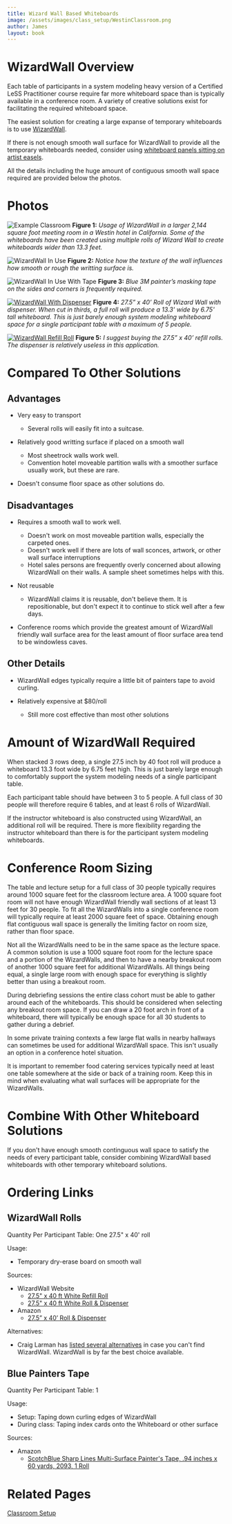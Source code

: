 ```yaml
---
title: Wizard Wall Based Whiteboards
image: /assets/images/class_setup/WestinClassroom.png
author: James
layout: book
---
```


# WizardWall Overview

Each table of participants in a system modeling heavy version of a Certified LeSS Practitioner course require far more whiteboard space than is typically available in a conference room. A variety of creative solutions exist for facilitating the required whiteboard space.

The easiest solution for creating a large expanse of temporary whiteboards is to use [WizardWall](https://wizardwall.com/).

If there is not enough smooth wall surface for WizardWall to provide all the temporary whiteboards needed, consider using [whiteboard panels sitting on artist easels]({{site.baseurl}}/class_setup/WhiteboardsUsingPanelsOnEasels/).

All the details including the huge amount of contiguous smooth wall space required are provided below the photos.

# Photos

![Example Classroom]({{site.baseurl}}/assets/images/class_setup/WestinClassroom.png "Example Classroom")
**Figure 1:** _Usage of WizardWall in a larger 2,144 square foot meeting room in a Westin hotel in California.  Some of the whiteboards have been created using multiple rolls of Wizard Wall to create whiteboards wider than 13.3 feet._

![WizardWall In Use]({{site.baseurl}}/assets/images/class_setup/WizardWallInUse.png "WizardWall In Use")
**Figure 2:** _Notice how the texture of the wall influences how smooth or rough the writting surface is._

![WizardWall In Use With Tape]({{site.baseurl}}/assets/images/class_setup/WizardWallInUseWithTape.png "WizardWall In Use With Tape")
**Figure 3:** _Blue 3M painter’s masking tape on the sides and corners is frequently required._

[![WizardWall With Dispenser]({{site.baseurl}}/assets/images/class_setup/WizardWallWithDispenser.png "WizardWall Refill")](https://wizardwall.com/collections/all-products/products/copy-of-27-5-x-40-ft-instant-whiteboard-white)
**Figure 4:** _27.5” x 40’ Roll of Wizard Wall with dispenser. When cut in thirds, a full roll will produce a 13.3' wide by 6.75' tall whiteboard. This is just barely enough system modeling whiteboard space for a single participant table with a maximum of 5 people._

[![WizardWall Refill Roll]({{site.baseurl}}/assets/images/class_setup/WizardWallRefill.png "WizardWall Refill")](https://wizardwall.com/collections/all-products/products/copy-of-instant-whiteboard-refill-rolls)
**Figure 5:** _I suggest buying the 27.5” x 40’ refill rolls. The dispenser is relatively useless in this application._

# Compared To Other Solutions

## Advantages

* Very easy to transport
  + Several rolls will easily fit into a suitcase.

* Relatively good writting surface if placed on a smooth wall
  + Most sheetrock walls work well.
  + Convention hotel moveable partition walls with a smoother surface usually work, but these are rare.

* Doesn't consume floor space as other solutions do.

## Disadvantages

* Requires a smooth wall to work well.
  + Doesn't work on most moveable partition walls, especially the carpeted ones.
  + Doesn't work well if there are lots of wall sconces, artwork, or other wall surface interruptions
  + Hotel sales persons are frequently overly concerned about allowing WizardWall on their walls. A sample sheet sometimes helps with this.

* Not reusable
  + WizardWall claims it is reusable, don't believe them. It is repositionable, but don't expect it to continue to stick well after a few days.

* Conference rooms which provide the greatest amount of WizardWall friendly wall surface area for the least amount of floor surface area tend to be windowless caves.

## Other Details

* WizardWall edges typically require a little bit of painters tape to avoid curling.

* Relatively expensive at $80/roll
  + Still more cost effective than most other solutions


# Amount of WizardWall Required

When stacked 3 rows deep, a single 27.5 inch by 40 foot roll will produce a whiteboard 13.3 foot wide by 6.75 feet high. This is just barely large enough to comfortably support the system modeling needs of a single participant table.

Each participant table should have between 3 to 5 people. A full class of 30 people will therefore require 6 tables, and at least 6 rolls of WizardWall.

If the instructor whiteboard is also constructed using WizardWall, an additional roll will be required. There is more flexibility regarding the instructor whiteboard than there is for the participant system modeling whiteboards.

# Conference Room Sizing 

The table and lecture setup for a full class of 30 people typically requires around 1000 square feet for the classroom lecture area. A 1000 square foot room will not have enough WizardWall friendly wall sections of at least 13 feet for 30 people. To fit all the WizardWalls into a single conference room will typically require at least 2000 square feet of space. Obtaining enough flat contiguous wall space is generally the limiting factor on room size, rather than floor space.

Not all the WizardWalls need to be in the same space as the lecture space. A common solution is use a 1000 square foot room for the lecture space and a portion of the WizardWalls, and then to have a nearby breakout room of another 1000 square feet for additional WizardWalls. All things being equal, a single large room with enough space for everything is slightly better than using a breakout room.

During debriefing sessions the entire class cohort must be able to gather around each of the whiteboards. This should be considered when selecting any breakout room space. If you can draw a 20 foot arch in front of a whiteboard, there will typically be enough space for all 30 students to gather during a debrief.

In some private training contexts a few large flat walls in nearby hallways can sometimes be used for additional WizardWall space. This isn't usually an option in a conference hotel situation.

It is important to remember food catering services typically need at least one table somewhere at the side or back of a training room. Keep this in mind when evaluating what wall surfaces will be appropriate for the WizardWalls.

# Combine With Other Whiteboard Solutions

If you don't have enough smooth continguous wall space to satisfy the needs of every participant table, consider combining WizardWall based whiteboards with other temporary whiteboard solutions.

# Ordering Links

## WizardWall Rolls

Quantity Per Participant Table: One 27.5" x 40' roll

Usage:
* Temporary dry-erase board on smooth wall

Sources:
* WizardWall Website
    - [27.5" x 40 ft White Refill Roll](https://wizardwall.com/collections/all-products/products/copy-of-instant-whiteboard-refill-rolls)
    - [27.5" x 40 ft White Roll & Dispenser](https://wizardwall.com/collections/all-products/products/copy-of-27-5-x-40-ft-instant-whiteboard-white)
* Amazon
    - [27.5” x 40’ Roll & Dispenser](https://www.amazon.com/Wizard-Wall-Adhesive-Patented-Technology/dp/B00HHH4MIA)

Alternatives:

* Craig Larman has [listed several alternatives](https://www.craiglarman.com/wiki/index.php?title=Whiteboard-like_Sheets_for_Agile_Modeling_On_Walls) in case you can't find WizardWall. WizardWall is by far the best choice available.

## Blue Painters Tape

Quantity Per Participant Table: 1

Usage:
* Setup: Taping down curling edges of WizardWall
* During class: Taping index cards onto the Whiteboard or other surface

Sources:
* Amazon
    - [ScotchBlue Sharp Lines Multi-Surface Painter's Tape, .94 inches x 60 yards, 2093, 1 Roll](https://www.amazon.com/gp/product/B004CZPL4E)



# Related Pages

[Classroom Setup]({{site.baseurl}}/class_setup/)

